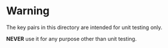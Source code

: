 # Warning

The key pairs in this directory are intended for unit testing only.

**NEVER** use it for any purpose other than unit testing.

